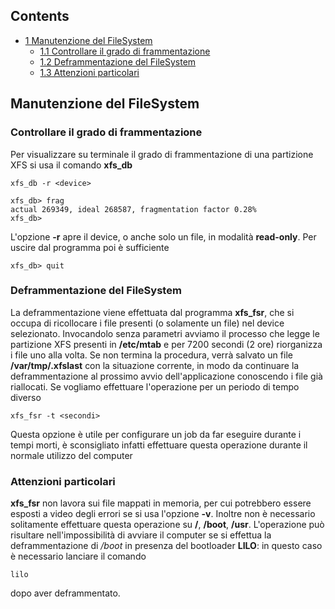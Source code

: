 ## Contents

*   [1 Manutenzione del FileSystem](#Manutenzione_del_FileSystem)
    *   [1.1 Controllare il grado di frammentazione](#Controllare_il_grado_di_frammentazione)
    *   [1.2 Deframmentazione del FileSystem](#Deframmentazione_del_FileSystem)
    *   [1.3 Attenzioni particolari](#Attenzioni_particolari)

## Manutenzione del FileSystem

### Controllare il grado di frammentazione

Per visualizzare su terminale il grado di frammentazione di una partizione XFS si usa il comando **xfs_db**

```
xfs_db -r <device>

xfs_db> frag
actual 269349, ideal 268587, fragmentation factor 0.28%
xfs_db> 

```

L'opzione **-r** apre il device, o anche solo un file, in modalità **read-only**. Per uscire dal programma poi è sufficiente

```
xfs_db> quit

```

### Deframmentazione del FileSystem

La deframmentazione viene effettuata dal programma **xfs_fsr**, che si occupa di ricollocare i file presenti (o solamente un file) nel device selezionato. Invocandolo senza parametri avviamo il processo che legge le partizione XFS presenti in **/etc/mtab** e per 7200 secondi (2 ore) riorganizza i file uno alla volta. Se non termina la procedura, verrà salvato un file **/var/tmp/.xfslast** con la situazione corrente, in modo da continuare la deframmentazione al prossimo avvio dell'applicazione conoscendo i file già riallocati. Se vogliamo effettuare l'operazione per un periodo di tempo diverso

```
xfs_fsr -t <secondi>

```

Questa opzione è utile per configurare un job da far eseguire durante i tempi morti, è sconsigliato infatti effettuare questa operazione durante il normale utilizzo del computer

### Attenzioni particolari

**xfs_fsr** non lavora sui file mappati in memoria, per cui potrebbero essere esposti a video degli errori se si usa l'opzione **-v**. Inoltre non è necessario solitamente effettuare questa operazione su **/**, **/boot**, **/usr**. L'operazione può risultare nell'impossibilità di avviare il computer se si effettua la deframmentazione di */boot* in presenza del bootloader **LILO**: in questo caso è necessario lanciare il comando

```
lilo 

```

dopo aver deframmentato.